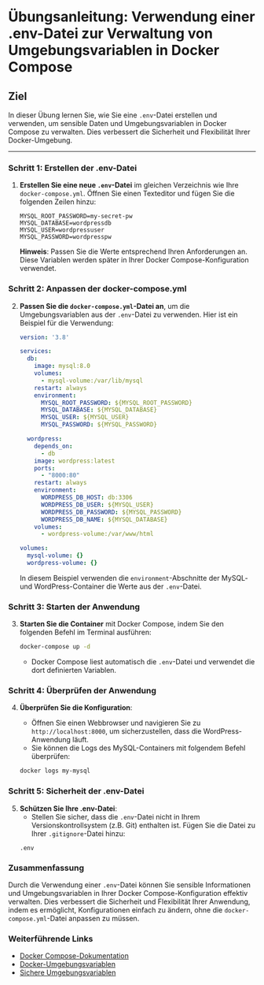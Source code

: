 # Übungsanleitung: Verwendung einer .env-Datei zur Verwaltung von Umgebungsvariablen in Docker Compose

## Ziel
In dieser Übung lernen Sie, wie Sie eine `.env`-Datei erstellen und verwenden, um sensible Daten und Umgebungsvariablen in Docker Compose zu verwalten. Dies verbessert die Sicherheit und Flexibilität Ihrer Docker-Umgebung.

---

### Schritt 1: Erstellen der .env-Datei

1. **Erstellen Sie eine neue `.env`-Datei** im gleichen Verzeichnis wie Ihre `docker-compose.yml`. Öffnen Sie einen Texteditor und fügen Sie die folgenden Zeilen hinzu:

   ```plaintext
   MYSQL_ROOT_PASSWORD=my-secret-pw
   MYSQL_DATABASE=wordpressdb
   MYSQL_USER=wordpressuser
   MYSQL_PASSWORD=wordpresspw
   ```

   **Hinweis**: Passen Sie die Werte entsprechend Ihren Anforderungen an. Diese Variablen werden später in Ihrer Docker Compose-Konfiguration verwendet.

### Schritt 2: Anpassen der docker-compose.yml

2. **Passen Sie die `docker-compose.yml`-Datei an**, um die Umgebungsvariablen aus der `.env`-Datei zu verwenden. Hier ist ein Beispiel für die Verwendung:

   ```yaml
   version: '3.8'

   services:
     db:
       image: mysql:8.0
       volumes:
         - mysql-volume:/var/lib/mysql
       restart: always
       environment:
         MYSQL_ROOT_PASSWORD: ${MYSQL_ROOT_PASSWORD}
         MYSQL_DATABASE: ${MYSQL_DATABASE}
         MYSQL_USER: ${MYSQL_USER}
         MYSQL_PASSWORD: ${MYSQL_PASSWORD}

     wordpress:
       depends_on:
         - db
       image: wordpress:latest
       ports:
         - "8000:80"
       restart: always
       environment:
         WORDPRESS_DB_HOST: db:3306
         WORDPRESS_DB_USER: ${MYSQL_USER}
         WORDPRESS_DB_PASSWORD: ${MYSQL_PASSWORD}
         WORDPRESS_DB_NAME: ${MYSQL_DATABASE}
       volumes:
         - wordpress-volume:/var/www/html

   volumes:
     mysql-volume: {}
     wordpress-volume: {}
   ```

   In diesem Beispiel verwenden die `environment`-Abschnitte der MySQL- und WordPress-Container die Werte aus der `.env`-Datei.

### Schritt 3: Starten der Anwendung

3. **Starten Sie die Container** mit Docker Compose, indem Sie den folgenden Befehl im Terminal ausführen:

   ```bash
   docker-compose up -d
   ```

   - Docker Compose liest automatisch die `.env`-Datei und verwendet die dort definierten Variablen.

### Schritt 4: Überprüfen der Anwendung

4. **Überprüfen Sie die Konfiguration**:
   - Öffnen Sie einen Webbrowser und navigieren Sie zu `http://localhost:8000`, um sicherzustellen, dass die WordPress-Anwendung läuft.
   - Sie können die Logs des MySQL-Containers mit folgendem Befehl überprüfen:

   ```bash
   docker logs my-mysql
   ```

### Schritt 5: Sicherheit der .env-Datei

5. **Schützen Sie Ihre .env-Datei**:
   - Stellen Sie sicher, dass die `.env`-Datei nicht in Ihrem Versionskontrollsystem (z.B. Git) enthalten ist. Fügen Sie die Datei zu Ihrer `.gitignore`-Datei hinzu:
   ```plaintext
   .env
   ```

### Zusammenfassung

Durch die Verwendung einer `.env`-Datei können Sie sensible Informationen und Umgebungsvariablen in Ihrer Docker Compose-Konfiguration effektiv verwalten. Dies verbessert die Sicherheit und Flexibilität Ihrer Anwendung, indem es ermöglicht, Konfigurationen einfach zu ändern, ohne die `docker-compose.yml`-Datei anpassen zu müssen.

### Weiterführende Links

- [Docker Compose-Dokumentation](https://docs.docker.com/compose/)
- [Docker-Umgebungsvariablen](https://docs.docker.com/compose/environment-variables/)
- [Sichere Umgebungsvariablen](https://12factor.net/config)
